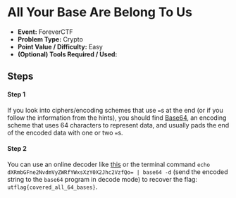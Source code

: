 # All Your Base Are Belong To Us
* **Event:** ForeverCTF
* **Problem Type:** Crypto
* **Point Value / Difficulty:** Easy
* **(Optional) Tools Required / Used:**

## Steps
#### Step 1
If you look into ciphers/encoding schemes that use `=`s at the end (or if you follow the information from the hints), you should find [Base64](https://en.wikipedia.org/wiki/Base64), an encoding scheme that uses 64 characters to represent data, and usually pads the end of the encoded data with one or two `=`s.

#### Step 2
You can use an online decoder like [this](https://www.base64decode.org/) or the terminal command `echo dXRmbGFne2NvdmVyZWRfYWxsXzY0X2Jhc2VzfQo= | base64 -d` (send the encoded string to the `base64` program in decode mode) to recover the flag: `utflag{covered_all_64_bases}`.
